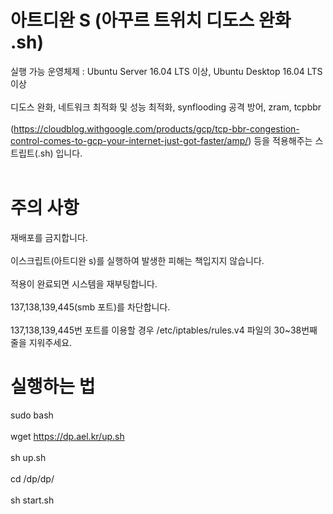# 아트디완 S (아꾸르 트위치 디도스 완화 .sh) 
실행 가능 운영체제 : Ubuntu Server 16.04 LTS 이상, Ubuntu Desktop 16.04 LTS 이상 <br><br>
디도스 완화, 네트워크 최적화 및 성능 최적화, synflooding 공격 방어, zram, tcpbbr<br><br>
 (https://cloudblog.withgoogle.com/products/gcp/tcp-bbr-congestion-control-comes-to-gcp-your-internet-just-got-faster/amp/) 등을 적용해주는 스트립트(.sh) 입니다. <br><br>
# 주의 사항
재배포를 금지합니다. <br><br>
이스크립트(아트디완 s)를 실행하여 발생한 피해는 책입지지 않습니다. <br><br> 적용이 완료되면 시스템을 재부팅합니다. <br><br>
 137,138,139,445(smb 포트)를 차단합니다. <br><br> 137,138,139,445번 포트를 이용할 경우 /etc/iptables/rules.v4 파일의 30~38번째 줄을 지워주세요.<br>
# 실행하는 법 <br>
sudo bash  <br><br>
wget https://dp.ael.kr/up.sh <br><br>
sh up.sh <br><br>
cd /dp/dp/ <br><br>
sh start.sh <br><br>
